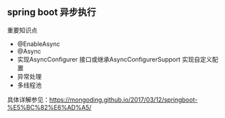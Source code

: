 ## spring boot 异步执行
重要知识点
- @EnableAsync
- @Async
- 实现AsyncConfigurer 接口或继承AsyncConfigurerSupport 实现自定义配置
- 异常处理
- 多线程池

具体详解参见：https://mongoding.github.io/2017/03/12/springboot-%E5%BC%82%E6%AD%A5/